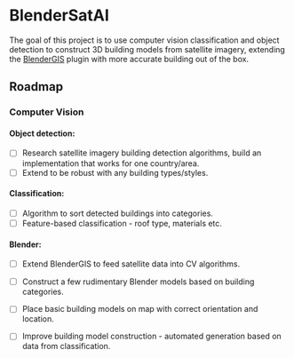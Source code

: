 # BlenderSatAI
The goal of this project is to use computer vision classification and object detection to construct 3D building models from satellite imagery, extending the [BlenderGIS](https://github.com/domlysz/BlenderGIS) plugin with more accurate building out of the box.

## Roadmap
### Computer Vision
#### Object detection:
 * [ ] Research satellite imagery building detection algorithms, build an implementation that works for one country/area.
 * [ ] Extend to be robust with any building types/styles.

#### Classification:
 * [ ] Algorithm to sort detected buildings into categories.
 * [ ] Feature-based classification - roof type, materials etc.

#### Blender:
 * [ ] Extend BlenderGIS to feed satellite data into CV algorithms.
 * [ ] Construct a few rudimentary Blender models based on building categories.
 * [ ] Place basic building models on map with correct orientation and location.
 * [ ] Improve building model construction - automated generation based on data from classification.

